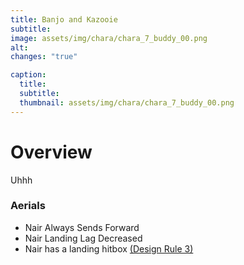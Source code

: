 ```yaml
---
title: Banjo and Kazooie
subtitle: 
image: assets/img/chara/chara_7_buddy_00.png
alt: 
changes: "true"

caption:
  title:
  subtitle: 
  thumbnail: assets/img/chara/chara_7_buddy_00.png
---
```


# Overview
Uhhh

### Aerials
- Nair Always Sends Forward
- Nair Landing Lag Decreased
- Nair has a landing hitbox [(Design Rule 3)](balancedoc/#nairs)